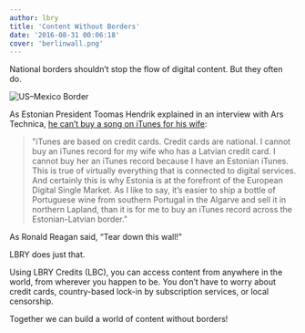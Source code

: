 ```yaml
---
author: lbry
title: 'Content Without Borders'
date: '2016-08-31 00:06:18'
cover: 'berlinwall.png'
---
```

National borders shouldn’t stop the flow of digital content. But they often do.

![US–Mexico Border](/img/news/usmexico.png)

As Estonian President Toomas Hendrik explained in an interview with Ars Technica, [he can’t buy a song on iTunes for his wife](http://arstechnica.com/business/2016/05/why-cant-the-estonian-president-buy-a-song-off-itunes-for-his-latvian-wife/):

>"iTunes are based on credit cards. Credit cards are national. I cannot buy an iTunes record for my wife who has a Latvian credit card. I cannot buy her an iTunes record because I have an Estonian iTunes. This is true of virtually everything that is connected to digital services. And certainly this is why Estonia is at the forefront of the European Digital Single Market. As I like to say, it’s easier to ship a bottle of Portuguese wine from southern Portugal in the Algarve and sell it in northern Lapland, than it is for me to buy an iTunes record across the Estonian-Latvian border."

As Ronald Reagan said, “Tear down this wall!” 

LBRY does just that. 

Using LBRY Credits (LBC), you can access content from anywhere in the world, from wherever you happen to be. You don’t have to worry about credit cards, country-based lock-in by subscription services, or local censorship.

Together we can build a world of content without borders!
